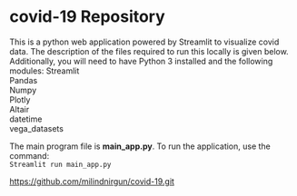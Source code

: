 # covid-19 Repository
This is a python web application powered by Streamlit to visualize covid data. The description of the files
required to run this locally is given below. Additionally, you will need to have Python 3 installed and the
following modules:
Streamlit  
Pandas  
Numpy  
Plotly  
Altair  
datetime  
vega_datasets  

The main program file is __main_app.py__. To run the application, use the command:  
   <code>Streamlit run main_app.py</code>

https://github.com/milindnirgun/covid-19.git
